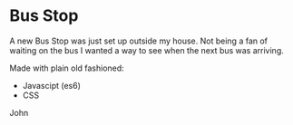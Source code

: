 # Bus Stop

A new Bus Stop was just set up outside my house.  Not being a fan of waiting on the bus I wanted a way to see when the next bus was arriving.

Made with plain old fashioned:
* Javascipt (es6)
* CSS

John